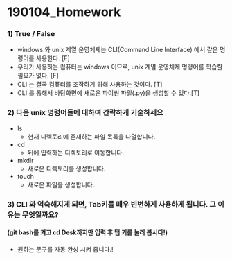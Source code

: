 # 190104_Homework

### 1) True / False

* windows 와 unix 계열 운영체제는 CLI(Command Line Interface) 에서 같은 명령어를 사용한다. [F]
* 우리가 사용하는 컴퓨터는 windows 이므로, unix 계열 운영체제 명령어를 학습할 필요가 없다. [F]
* CLI 는 결국 컴퓨터를 조작하기 위해 사용하는 것이다. [T]
* CLI 를 통해서 바탕화면에 새로운 파이썬 파일(.py)을 생성할 수 있다.[T]



### 2) 다음 unix 명령어들에 대하여 간략하게 기술하세요

* ls
  * 현재 디렉토리에 존재하는 파일 목록을 나열합니다.
* cd
  * 뒤에 입력하는 디렉토리로 이동합니다.
* mkdir
  * 새로운 디렉토리를 생성합니다.
* touch
  * 새로운 파일을 생성합니다.



### 3) CLI 와 익숙해지게 되면, Tab키를 매우 빈번하게 사용하게 됩니다. 그 이유는 무엇일까요?

#### (git bash를 켜고 cd Desk까지만 입력 후 탭 키를 눌러 봅시다!)

* 원하는 문구를 자동 완성 시켜 줍니다.!

